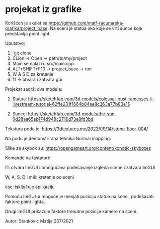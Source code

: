 # projekat iz grafike

Korišćen je skelet sa https://github.com/matf-racunarska-grafika/project_base.
Na sceni je statua oko koje se vrti sunce koje predstavlja point light.

Uputstvo:
1. `git clone
2. CLion -> Open -> path/to/my/project
3. Main se nalazi u src/main.cpp
4. ALT+SHIFT+F10 -> project_base -> run
5. W A S D za kretanje
6. f1 -> otvara i zatvara gui 

Projekat sadrži dva modela:

1. Statua:
https://sketchfab.com/3d-models/colossal-bust-ramesses-ii-livestream-tutorial-62ffe231f1664b84ae8c263a77b83e15

2. Sunce:
https://sketchfab.com/3d-models/the-sun-0d28aa65eb174d948c2716d73e8fd3bd

Tekstura poda je:
https://3dtextures.me/2022/09/14/stone-floor-004/

Na podu je demonstrirana tehnika Normal mapping.

Slike za skybox su:
https://opengameart.org/content/xonotic-skyboxes

Komande na tastaturi:

f1: otvara ImGUI i omogućava podešavanje izgleda scene i zatvara ImGUI

W, A, S, D i miš: kretanje po sceni

esc: isključuje aplikaciju


Pomoću ImGUI-a moguće je menjati poziciju statue na sceni, podešavati faktore point lighta.

Drugi ImGUI prikazuje faktore trenutne pozicije kamere na sceni.

Autor: 
Stanković Matija 207/2021

